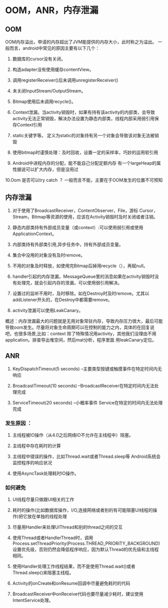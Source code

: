 # OOM，ANR，内存泄漏
## OOM
  OOM内存溢出，申请的内存超出了JVM能提供的内存大小，此时称之为溢出。
  一般而言，android中常见的原因主要有以下几个：
  1. 数据库的cursor没有关闭。
  
  2. 构造adapter没有使用缓存contentView。
 
  3. 调用registerReceiver()后未调用unregisterReceiver()

  4. 未关闭InputStream/OutputStream。
  
  5. Bitmap使用后未调用recycle()。
  
  6. Context泄漏。当activity销毁时，如果有持有该activity的内部类，会导致activity无法正常销毁，解决办法设置为静态内部类，线程内部采用弱引用保存Context引用
  
  7. static关键字等。 定义为static的对象持有另一个对象会导致该对象无法被销毁
  
  8. 使用bitmap时谨慎处理：及时回收，设置一定的采样率，巧妙的运用软引用

  9. Android中进程内存的分配，能不能自己分配定额内存
    有一个largeHeap的属性据说可以扩大内存，但是没用过

  10.Oom 是否可以try catch ？
    一般而言不能，主要在于OOM发生的位置不可预知
  
## 内存泄漏
  1. 对于使用了BroadcastReceiver，ContentObserver，File，游标 Cursor，Stream，Bitmap等资源的使用，应该在Activity销毁时及时关闭或者注销。
  
  2. 静态内部类持有外部成员变量（或context）:可以使用弱引用或使用ApplicationContext。
  
  3. 内部类持有外部类引用,异步任务中，持有外部成员变量。
  
  4. 集合中没用的对象没有及时remove。
  
  5. 不用的对象及时释放，如使用完Bitmap后掉用recycle（），再赋null。
  
  6. handler引起的内存泄漏，MessageQueue里的消息如果在activity销毁时没有处理完，就会引起内存的泄漏，可以使用弱引用解决。
  
  7. 设置过的监听不用时，及时移除。如在Destroy时及时remove。尤其以addListener开头的，在Destroy中都需要remove。
  
  8. activity泄漏可以使用LeakCanary。

  概述：内存泄漏最大的问题就是无用对象常驻内存，导致内存压力很大，最后可能导致oom发生。尽量将对象生命周期可以在控制的能力之内，具体的在回复说吧，也很多场景,比如：context 除了特殊情况用activity，其他我们没理由不用application。排查导出堆空间，然后mat分析，程序里面
  用leakCanary定位。
  
## ANR

  1. KeyDispatchTimeout(5 seconds) –主要类型按键或触摸事件在特定时间内无响应
  
  2. BroadcastTimeout(10 seconds) –BroadcastReceiver在特定时间内无法处理完成
  
  3. ServiceTimeout(20 seconds) –小概率事件 Service在特定的时间内无法处理完成
  
  ### 发生原因 ：
  1. 主线程被IO操作（从4.0之后网络IO不允许在主线程中）阻塞。
  
  1. 主线程中存在耗时的计算
  
  1. 主线程中错误的操作，比如Thread.wait或者Thread.sleep等 Android系统会监控程序的响应状况
  
  1. 使用AsyncTask处理耗时IO操作。
  
  ### 如何避免

  1. UI线程尽量只做跟UI相关的工作
  
  1. 耗时的操作(比如数据库操作，I/O,连接网络或者别的有可能阻塞UI线程的操作)把它放在单独的线程处理
  
  1. 尽量用Handler来处理UIThread和别的thread之间的交互
  
  1. 使用Thread或者HandlerThread时，调用Process.setThreadPriority(Process.THREAD_PRIORITY_BACKGROUND)设置优先级，否则仍然会降低程序响应，因为默认Thread的优先级和主线程相同。
  
  1. 使用Handler处理工作线程结果，而不是使用Thread.wait()或者Thread.sleep()来阻塞主线程。
  
  1. Activity的onCreate和onResume回调中尽量避免耗时的代码
  
  1. BroadcastReceiver中onReceive代码也要尽量减少耗时，建议使用IntentService处理。

